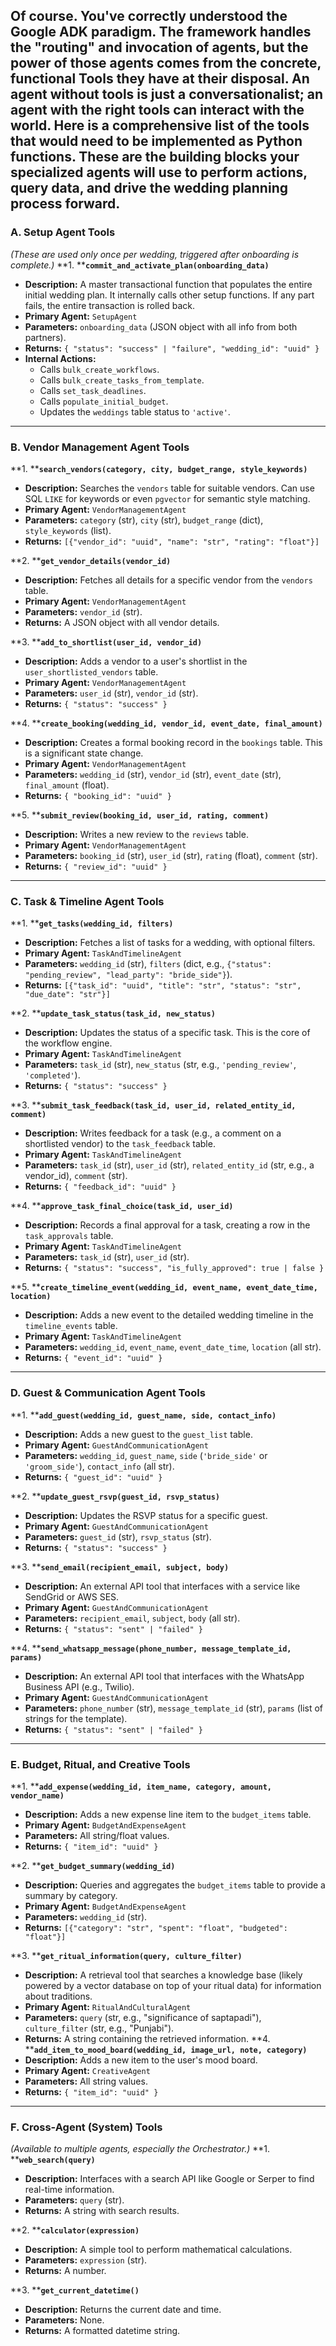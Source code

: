 Of course. You've correctly understood the Google ADK paradigm. The framework handles the "routing" and invocation of agents, but the power of those agents comes from the concrete, functional **Tools** they have at their disposal. An agent without tools is just a conversationalist; an agent with the right tools can interact with the world.
Here is a comprehensive list of the tools that would need to be implemented as Python functions. These are the building blocks your specialized agents will use to perform actions, query data, and drive the wedding planning process forward.
---
### **A. Setup Agent Tools**
_(These are used only once per wedding, triggered after onboarding is complete.)_
**1. ****`commit_and_activate_plan(onboarding_data)`**
*   **Description:** A master transactional function that populates the entire initial wedding plan. It internally calls other setup functions. If any part fails, the entire transaction is rolled back.
*   **Primary Agent:** `SetupAgent`
*   **Parameters:** `onboarding_data` (JSON object with all info from both partners).
*   **Returns:** `{ "status": "success" | "failure", "wedding_id": "uuid" }`
*   **Internal Actions:**
	*   Calls `bulk_create_workflows`.
	*   Calls `bulk_create_tasks_from_template`.
	*   Calls `set_task_deadlines`.
	*   Calls `populate_initial_budget`.
	*   Updates the `weddings` table status to `'active'`.
---
### **B. Vendor Management Agent Tools**
**1. ****`search_vendors(category, city, budget_range, style_keywords)`**
*   **Description:** Searches the `vendors` table for suitable vendors. Can use SQL `LIKE` for keywords or even `pgvector` for semantic style matching.
*   **Primary Agent:** `VendorManagementAgent`
*   **Parameters:** `category` (str), `city` (str), `budget_range` (dict), `style_keywords` (list).
*   **Returns:** `[{"vendor_id": "uuid", "name": "str", "rating": "float"}]`

**2. ****`get_vendor_details(vendor_id)`**
*   **Description:** Fetches all details for a specific vendor from the `vendors` table.
*   **Primary Agent:** `VendorManagementAgent`
*   **Parameters:** `vendor_id` (str).
*   **Returns:** A JSON object with all vendor details.

**3. ****`add_to_shortlist(user_id, vendor_id)`**
*   **Description:** Adds a vendor to a user's shortlist in the `user_shortlisted_vendors` table.
*   **Primary Agent:** `VendorManagementAgent`
*   **Parameters:** `user_id` (str), `vendor_id` (str).
*   **Returns:** `{ "status": "success" }`

**4. ****`create_booking(wedding_id, vendor_id, event_date, final_amount)`**
*   **Description:** Creates a formal booking record in the `bookings` table. This is a significant state change.
*   **Primary Agent:** `VendorManagementAgent`
*   **Parameters:** `wedding_id` (str), `vendor_id` (str), `event_date` (str), `final_amount` (float).
*   **Returns:** `{ "booking_id": "uuid" }`

**5. ****`submit_review(booking_id, user_id, rating, comment)`**
*   **Description:** Writes a new review to the `reviews` table.
*   **Primary Agent:** `VendorManagementAgent`
*   **Parameters:** `booking_id` (str), `user_id` (str), `rating` (float), `comment` (str).
*   **Returns:** `{ "review_id": "uuid" }`
---
### **C. Task & Timeline Agent Tools**
**1. ****`get_tasks(wedding_id, filters)`**
*   **Description:** Fetches a list of tasks for a wedding, with optional filters.
*   **Primary Agent:** `TaskAndTimelineAgent`
*   **Parameters:** `wedding_id` (str), `filters` (dict, e.g., `{"status": "pending_review", "lead_party": "bride_side"}`).
*   **Returns:** `[{"task_id": "uuid", "title": "str", "status": "str", "due_date": "str"}]`

**2. ****`update_task_status(task_id, new_status)`**
*   **Description:** Updates the status of a specific task. This is the core of the workflow engine.
*   **Primary Agent:** `TaskAndTimelineAgent`
*   **Parameters:** `task_id` (str), `new_status` (str, e.g., `'pending_review'`, `'completed'`).
*   **Returns:** `{ "status": "success" }`

**3. ****`submit_task_feedback(task_id, user_id, related_entity_id, comment)`**
*   **Description:** Writes feedback for a task (e.g., a comment on a shortlisted vendor) to the `task_feedback` table.
*   **Primary Agent:** `TaskAndTimelineAgent`
*   **Parameters:** `task_id` (str), `user_id` (str), `related_entity_id` (str, e.g., a vendor_id), `comment` (str).
*   **Returns:** `{ "feedback_id": "uuid" }`

**4. ****`approve_task_final_choice(task_id, user_id)`**
*   **Description:** Records a final approval for a task, creating a row in the `task_approvals` table.
*   **Primary Agent:** `TaskAndTimelineAgent`
*   **Parameters:** `task_id` (str), `user_id` (str).
*   **Returns:** `{ "status": "success", "is_fully_approved": true | false }`

**5. ****`create_timeline_event(wedding_id, event_name, event_date_time, location)`**
*   **Description:** Adds a new event to the detailed wedding timeline in the `timeline_events` table.
*   **Primary Agent:** `TaskAndTimelineAgent`
*   **Parameters:** `wedding_id`, `event_name`, `event_date_time`, `location` (all str).
*   **Returns:** `{ "event_id": "uuid" }`
---
### **D. Guest & Communication Agent Tools**

**1. ****`add_guest(wedding_id, guest_name, side, contact_info)`**
*   **Description:** Adds a new guest to the `guest_list` table.
*   **Primary Agent:** `GuestAndCommunicationAgent`
*   **Parameters:** `wedding_id`, `guest_name`, `side` (`'bride_side'` or `'groom_side'`), `contact_info` (all str).
*   **Returns:** `{ "guest_id": "uuid" }`

**2. ****`update_guest_rsvp(guest_id, rsvp_status)`**
*   **Description:** Updates the RSVP status for a specific guest.
*   **Primary Agent:** `GuestAndCommunicationAgent`
*   **Parameters:** `guest_id` (str), `rsvp_status` (str).
*   **Returns:** `{ "status": "success" }`

**3. ****`send_email(recipient_email, subject, body)`**
*   **Description:** An external API tool that interfaces with a service like SendGrid or AWS SES.
*   **Primary Agent:** `GuestAndCommunicationAgent`
*   **Parameters:** `recipient_email`, `subject`, `body` (all str).
*   **Returns:** `{ "status": "sent" | "failed" }`

**4. ****`send_whatsapp_message(phone_number, message_template_id, params)`**
*   **Description:** An external API tool that interfaces with the WhatsApp Business API (e.g., Twilio).
*   **Primary Agent:** `GuestAndCommunicationAgent`
*   **Parameters:** `phone_number` (str), `message_template_id` (str), `params` (list of strings for the template).
*   **Returns:** `{ "status": "sent" | "failed" }`
---
### **E. Budget, Ritual, and Creative Tools**

**1. ****`add_expense(wedding_id, item_name, category, amount, vendor_name)`**
*   **Description:** Adds a new expense line item to the `budget_items` table.
*   **Primary Agent:** `BudgetAndExpenseAgent`
*   **Parameters:** All string/float values.
*   **Returns:** `{ "item_id": "uuid" }`

**2. ****`get_budget_summary(wedding_id)`**
*   **Description:** Queries and aggregates the `budget_items` table to provide a summary by category.
*   **Primary Agent:** `BudgetAndExpenseAgent`
*   **Parameters:** `wedding_id` (str).
*   **Returns:** `[{"category": "str", "spent": "float", "budgeted": "float"}]`

**3. ****`get_ritual_information(query, culture_filter)`**
*   **Description:** A retrieval tool that searches a knowledge base (likely powered by a vector database on top of your ritual data) for information about traditions.
*   **Primary Agent:** `RitualAndCulturalAgent`
*   **Parameters:** `query` (str, e.g., "significance of saptapadi"), `culture_filter` (str, e.g., "Punjabi").
*   **Returns:** A string containing the retrieved information.
**4. ****`add_item_to_mood_board(wedding_id, image_url, note, category)`**
*   **Description:** Adds a new item to the user's mood board.
*   **Primary Agent:** `CreativeAgent`
*   **Parameters:** All string values.
*   **Returns:** `{ "item_id": "uuid" }`
---
### **F. Cross-Agent (System) Tools**

_(Available to multiple agents, especially the Orchestrator.)_
**1. ****`web_search(query)`**
*   **Description:** Interfaces with a search API like Google or Serper to find real-time information.
*   **Parameters:** `query` (str).
*   **Returns:** A string with search results.

**2. ****`calculator(expression)`**
*   **Description:** A simple tool to perform mathematical calculations.
*   **Parameters:** `expression` (str).
*   **Returns:** A number.

**3. ****`get_current_datetime()`**
*   **Description:** Returns the current date and time.
*   **Parameters:** None.
*   **Returns:** A formatted datetime string.
